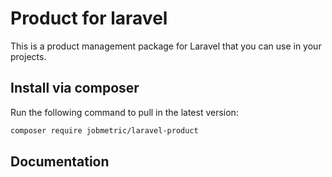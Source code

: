# Product for laravel

This is a product management package for Laravel that you can use in your projects.

## Install via composer

Run the following command to pull in the latest version:

```bash
composer require jobmetric/laravel-product
```

## Documentation
